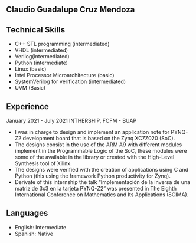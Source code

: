 ## Claudio Guadalupe Cruz Mendoza



## Technical Skills

-	C++ STL programming (intermediated)
-	VHDL (intermediated)
-	Verilog(intermediated)
-	Python (intermediate)	
- Linux (basic)
-	Intel Processor Microarchitecture (basic)
-	SystemVerilog for verification (intermediated)
- UVM (Basic)

## Experience

January 2021 - July 2021
INTHERSHIP, FCFM - BUAP
-	I was in charge to design and implement an application note for PYNQ-Z2 development board that is based on the Zynq XC7Z020 (SoC).
-	The designs consist in the use of the ARM A9 with different modules implement in the Programmable Logic of the SoC, these modules were some of the available in the library or created with the High-Level Synthesis tool of Xilinx.
-	The designs were verified with the creation of applications using C and Python (this using the framework Python productivity for Zynq).
-	Derivate of this internship the talk “Implementación de la inversa de una matriz de 3x3 en la tarjeta PYNQ-Z2” was presented in The Eighth International Conference on Mathematics and Its Applications (8CIMA).



## Languages

- English: Intermediate
- Spanish: Native
